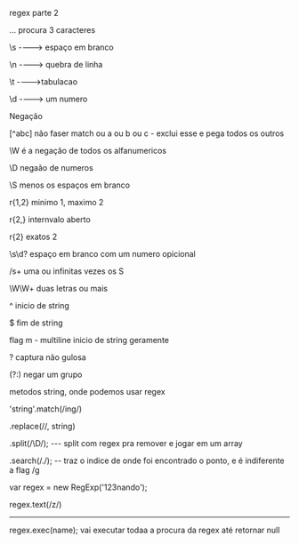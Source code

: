 regex parte 2

... procura 3 caracteres

\s ----> espaço em branco

\n ----> quebra de linha

\t ---->tabulacao

\d ----> um numero


Negação

[^abc]  não faser match ou a ou b ou c - exclui esse e pega todos os outros	

\W é a negação de todos os alfanumericos

\D negaão de numeros

\S menos os espaços em branco

r{1,2} minimo 1, maximo 2 

r{2,} internvalo aberto

r{2} exatos 2

\s\d? espaço em branco com um numero opicional

/s+ uma ou infinitas vezes os S

\W\W+ duas letras ou mais



^ inicio de string

$ fim de string

flag m - multiline inicio de string geramente

? captura não gulosa

(?:) negar um grupo




metodos string, onde podemos usar regex


'string'.match(/ing/)

.replace(//, string)

.split(/\D/); --- split com regex pra remover e jogar em um array


.search(/\./); -- traz o indice de onde foi encontrado o ponto, e é indiferente a flag /g

var regex = new RegExp('123nando');

regex.text(/z/)

-------------------------------
regex.exec(name); vai executar todaa a procura da regex até retornar null




